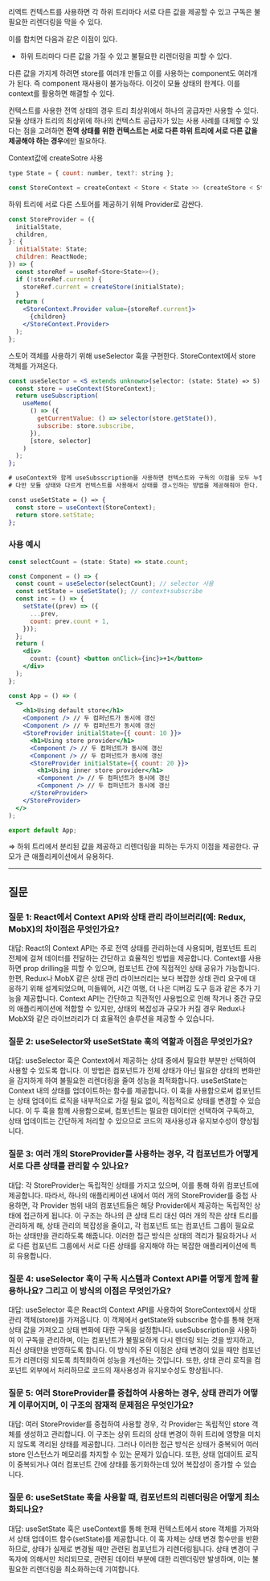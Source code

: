 리엑트 컨텍스트를 사용하면 각 하위 트리마다 서로 다른 값을 제공할 수 있고 구독은 불필요한 리렌더링을 막을 수 있다.

이를 합치면 다음과 같은 이점이 있다.

- 하위 트리마다 다른 값을 가질 수 있고 불필요한 리렌더링을 피할 수 있다.

다른 값을 가지게 하려면 store를 여러개 만들고 이를 사용하는 component도 여러개가 된다. 즉 component 재사용이 불가능하다. 이것이 모듈 상태의 한계다. 이를 context를 활용하면 해결할 수 있다.

컨텍스트를 사용한 전역 상태의 경우 트리 최상위에서 하나의 공급자만 사용할 수 있다. 모듈 상태가 트리의 최상위에 하나의 컨텍스트 공급자가 있는 사용 사례를 대체할 수 있다는 점을 고려하면 **전역 상태를 위한 컨텍스트는 서로 다른 하위 트리에 서로 다른 값을 제공해야 하는 경우**에만 필요하다.

Context값에 createSotre 사용

```jsx
type State = { count: number, text?: string };

const StoreContext = createContext < Store < State >> (createStore < State > { count: 0, text: "hello" });
```

하위 트리에 서로 다른 스토어를 제공하기 위해 Provider로 감싼다.

```jsx
const StoreProvider = ({
  initialState,
  children,
}: {
  initialState: State;
  children: ReactNode;
}) => {
  const storeRef = useRef<Store<State>>();
  if (!storeRef.current) {
    storeRef.current = createStore(initialState);
  }
  return (
    <StoreContext.Provider value={storeRef.current}>
      {children}
    </StoreContext.Provider>
  );
};
```

스토어 객체를 사용하기 위해 useSelector 훅을 구현한다. StoreContext에서 store 객체를 가져온다.

```jsx
const useSelector = <S extends unknown>(selector: (state: State) => S) => {
  const store = useContext(StoreContext);
  return useSubscription(
    useMemo(
      () => ({
        getCurrentValue: () => selector(store.getState()),
        subscribe: store.subscribe,
      }),
      [store, selector]
    )
  );
};

# useContext와 함께 useSubsscription을 사용하면 컨텍스트와 구독의 이점을 모두 누릴 수 있다.
# 다만 모듈 상태와 다르게 컨텍스트를 사용해서 상태를 갱ㅅ인하는 방법을 제공해줘야 한다.

const useSetState = () => {
  const store = useContext(StoreContext);
  return store.setState;
};

```

### 사용 예시

```jsx
const selectCount = (state: State) => state.count;

const Component = () => {
  const count = useSelector(selectCount); // selector 사용
  const setState = useSetState(); // context+subscribe
  const inc = () => {
    setState((prev) => ({
      ...prev,
      count: prev.count + 1,
    }));
  };
  return (
    <div>
      count: {count} <button onClick={inc}>+1</button>
    </div>
  );
};

const App = () => (
  <>
    <h1>Using default store</h1>
    <Component /> // 두 컴퍼넌트가 동시에 갱신
    <Component /> // 두 컴퍼넌트가 동시에 갱신
    <StoreProvider initialState={{ count: 10 }}>
      <h1>Using store provider</h1>
      <Component /> // 두 컴퍼넌트가 동시에 갱신
      <Component /> // 두 컴퍼넌트가 동시에 갱신
      <StoreProvider initialState={{ count: 20 }}>
        <h1>Using inner store provider</h1>
        <Component /> // 두 컴퍼넌트가 동시에 갱신
        <Component /> // 두 컴퍼넌트가 동시에 갱신
      </StoreProvider>
    </StoreProvider>
  </>
);

export default App;
```

⇒ 하위 트리에서 분리된 값을 제공하고 리렌더링을 피하는 두가지 이점을 제공한다. 규모가 큰 애플리케이션에서 유용하다.

---

## 질문

### 질문 1: React에서 Context API와 상태 관리 라이브러리(예: Redux, MobX)의 차이점은 무엇인가요?

대답:
React의 Context API는 주로 전역 상태를 관리하는데 사용되며, 컴포넌트 트리 전체에 걸쳐 데이터를 전달하는 간단하고 효율적인 방법을 제공합니다. Context를 사용하면 prop drilling을 피할 수 있으며, 컴포넌트 간에 직접적인 상태 공유가 가능합니다. 한편, Redux나 MobX 같은 상태 관리 라이브러리는 보다 복잡한 상태 관리 요구에 대응하기 위해 설계되었으며, 미들웨어, 시간 여행, 더 나은 디버깅 도구 등과 같은 추가 기능을 제공합니다. Context API는 간단하고 직관적인 사용법으로 인해 작거나 중간 규모의 애플리케이션에 적합할 수 있지만, 상태의 복잡성과 규모가 커질 경우 Redux나 MobX와 같은 라이브러리가 더 효율적인 솔루션을 제공할 수 있습니다.

### 질문 2: useSelector와 useSetState 훅의 역할과 이점은 무엇인가요?

대답:
useSelector 훅은 Context에서 제공하는 상태 중에서 필요한 부분만 선택하여 사용할 수 있도록 합니다. 이 방법은 컴포넌트가 전체 상태가 아닌 필요한 상태의 변화만을 감지하게 하여 불필요한 리렌더링을 줄여 성능을 최적화합니다. useSetState는 Context 내의 상태를 업데이트하는 함수를 제공합니다. 이 훅을 사용함으로써 컴포넌트는 상태 업데이트 로직을 내부적으로 가질 필요 없이, 직접적으로 상태를 변경할 수 있습니다. 이 두 훅을 함께 사용함으로써, 컴포넌트는 필요한 데이터만 선택하여 구독하고, 상태 업데이트는 간단하게 처리할 수 있으므로 코드의 재사용성과 유지보수성이 향상됩니다.

### 질문 3: 여러 개의 StoreProvider를 사용하는 경우, 각 컴포넌트가 어떻게 서로 다른 상태를 관리할 수 있나요?

대답:
각 StoreProvider는 독립적인 상태를 가지고 있으며, 이를 통해 하위 컴포넌트에 제공합니다. 따라서, 하나의 애플리케이션 내에서 여러 개의 StoreProvider를 중첩 사용하면, 각 Provider 범위 내의 컴포넌트들은 해당 Provider에서 제공하는 독립적인 상태에 접근하게 됩니다. 이 구조는 하나의 큰 상태 트리 대신 여러 개의 작은 상태 트리를 관리하게 해, 상태 관리의 복잡성을 줄이고, 각 컴포넌트 또는 컴포넌트 그룹이 필요로 하는 상태만을 관리하도록 해줍니다. 이러한 접근 방식은 상태의 격리가 필요하거나 서로 다른 컴포넌트 그룹에서 서로 다른 상태를 유지해야 하는 복잡한 애플리케이션에 특히 유용합니다.

### 질문 4: useSelector 훅이 구독 시스템과 Context API를 어떻게 함께 활용하나요? 그리고 이 방식의 이점은 무엇인가요?

대답:
useSelector 훅은 React의 Context API를 사용하여 StoreContext에서 상태 관리 객체(store)를 가져옵니다. 이 객체에서 getState와 subscribe 함수를 통해 현재 상태 값을 가져오고 상태 변화에 대한 구독을 설정합니다. useSubscription을 사용하여 이 구독을 관리하며, 이는 컴포넌트가 불필요하게 다시 렌더링 되는 것을 방지하고, 최신 상태만을 반영하도록 합니다. 이 방식의 주된 이점은 상태 변경이 있을 때만 컴포넌트가 리렌더링 되도록 최적화하여 성능을 개선하는 것입니다. 또한, 상태 관리 로직을 컴포넌트 외부에서 처리하므로 코드의 재사용성과 유지보수성도 향상됩니다.

### 질문 5: 여러 StoreProvider를 중첩하여 사용하는 경우, 상태 관리가 어떻게 이루어지며, 이 구조의 잠재적 문제점은 무엇인가요?

대답:
여러 StoreProvider를 중첩하여 사용할 경우, 각 Provider는 독립적인 store 객체를 생성하고 관리합니다. 이 구조는 상위 트리의 상태 변경이 하위 트리에 영향을 미치지 않도록 격리된 상태를 제공합니다. 그러나 이러한 접근 방식은 상태가 중복되어 여러 store 인스턴스가 메모리를 차지할 수 있는 문제가 있습니다. 또한, 상태 업데이트 로직이 중복되거나 여러 컴포넌트 간에 상태를 동기화하는데 있어 복잡성이 증가할 수 있습니다.

### 질문 6: useSetState 훅을 사용할 때, 컴포넌트의 리렌더링은 어떻게 최소화되나요?

대답:
useSetState 훅은 useContext를 통해 현재 컨텍스트에서 store 객체를 가져와서 상태 업데이트 함수(setState)를 제공합니다. 이 훅 자체는 상태 변경 함수만을 반환하므로, 상태가 실제로 변경될 때만 관련된 컴포넌트가 리렌더링됩니다. 상태 변경이 구독자에 의해서만 처리되므로, 관련된 데이터 부분에 대한 리렌더링만 발생하며, 이는 불필요한 리렌더링을 최소화하는데 기여합니다.

